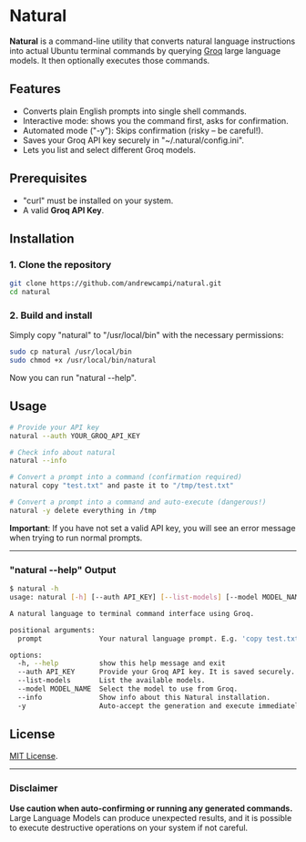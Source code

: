 # Natural

**Natural** is a command-line utility that converts natural language instructions into actual Ubuntu terminal commands by querying [Groq](https://groq.com) large language models. It then optionally executes those commands.

## Features

- Converts plain English prompts into single shell commands.
- Interactive mode: shows you the command first, asks for confirmation.
- Automated mode ("-y"): Skips confirmation (risky – be careful!).
- Saves your Groq API key securely in "~/.natural/config.ini".
- Lets you list and select different Groq models.

## Prerequisites

- "curl" must be installed on your system.
- A valid **Groq API Key**.

## Installation

### 1. Clone the repository

```bash
git clone https://github.com/andrewcampi/natural.git
cd natural
```

### 2. Build and install

Simply copy "natural" to "/usr/local/bin" with the necessary permissions:

```bash
sudo cp natural /usr/local/bin
sudo chmod +x /usr/local/bin/natural
```

Now you can run "natural --help".

## Usage

```bash
# Provide your API key
natural --auth YOUR_GROQ_API_KEY

# Check info about natural
natural --info

# Convert a prompt into a command (confirmation required)
natural copy "test.txt" and paste it to "/tmp/test.txt"

# Convert a prompt into a command and auto-execute (dangerous!)
natural -y delete everything in /tmp
```

**Important**: If you have not set a valid API key, you will see an error message when trying to run normal prompts.

---

### "natural --help" Output

```bash
$ natural -h
usage: natural [-h] [--auth API_KEY] [--list-models] [--model MODEL_NAME] [--info] [-y] [prompt ...]

A natural language to terminal command interface using Groq.

positional arguments:
  prompt              Your natural language prompt. E.g. 'copy test.txt to /tmp'

options:
  -h, --help          show this help message and exit
  --auth API_KEY      Provide your Groq API key. It is saved securely.
  --list-models       List the available models.
  --model MODEL_NAME  Select the model to use from Groq.
  --info              Show info about this Natural installation.
  -y                  Auto-accept the generation and execute immediately.

```

## License

[MIT License](LICENSE).

---

### Disclaimer

**Use caution when auto-confirming or running any generated commands.** Large Language Models can produce unexpected results, and it is possible to execute destructive operations on your system if not careful.
